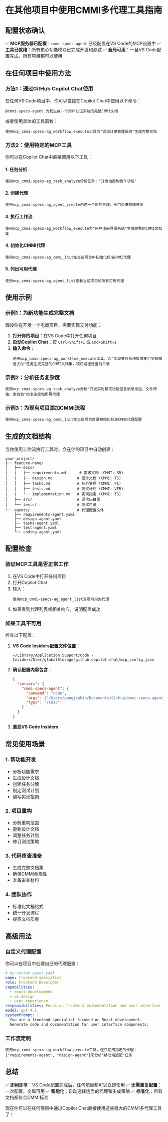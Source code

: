 # 在其他项目中使用CMMI多代理工具指南

## 配置状态确认

✅ **MCP服务器已配置**：`cmmi-specs-agent` 已经配置在VS Code的MCP设置中
✅ **工具已就绪**：所有核心功能模块已完成开发和测试
✅ **全局可用**：一旦VS Code配置完成，所有项目都可以使用

## 在任何项目中使用方法

### 方法1：通过GitHub Copilot Chat使用

在任何VS Code项目中，你可以直接在Copilot Chat中使用以下命令：

```
@cmmi-specs-agent 为我生成一个用户认证系统的完整CMMI文档
```

或者使用具体的工具函数：

```
使用mcp_cmmi-specs-ag_workflow_execute工具为"实现订单管理系统"生成完整文档
```

### 方法2：使用特定的MCP工具

你可以在Copilot Chat中直接调用以下工具：

#### 1. 任务分析
```
使用mcp_cmmi-specs-ag_task_analyze分析任务："开发电商购物车功能"
```

#### 2. 创建代理
```
使用mcp_cmmi-specs-ag_agent_create创建一个新的代理，专门负责前端开发
```

#### 3. 执行工作流
```
使用mcp_cmmi-specs-ag_workflow_execute为"用户注册登录系统"生成完整的CMMI文档集
```

#### 4. 初始化CMMI代理
```
使用mcp_cmmi-specs-ag_cmmi_init在当前项目中初始化标准CMMI代理
```

#### 5. 列出可用代理
```
使用mcp_cmmi-specs-ag_agent_list查看当前项目的所有可用代理
```

## 使用示例

### 示例1：为新功能生成完整文档

假设你在开发一个电商项目，需要实现支付功能：

1. **打开你的项目**：在VS Code中打开任何项目
2. **启动Copilot Chat**：按 `Ctrl+Shift+I` 或 `Cmd+Shift+I`
3. **输入命令**：
   ```
   使用mcp_cmmi-specs-ag_workflow_execute工具，为"实现支付系统集成支付宝和微信支付"任务生成完整的CMMI文档集，项目路径是当前目录
   ```

### 示例2：分析任务复杂度

```
使用mcp_cmmi-specs-ag_task_analyze分析"开发实时聊天功能包含消息推送、文件传输、表情包"的复杂度和所需代理
```

### 示例3：为现有项目添加CMMI流程

```
使用mcp_cmmi-specs-ag_cmmi_init在当前项目目录初始化标准CMMI代理配置
```

## 生成的文档结构

当你使用工作流执行工具时，会在你的项目中自动创建：

```
your-project/
├── feature-name/
│   ├── docs/
│   │   ├── requirements.md      # 需求文档 (CMMI: RD)
│   │   ├── design.md           # 设计文档 (CMMI: TS)
│   │   ├── tasks.md            # 任务管理 (CMMI: PI)
│   │   ├── tests.md            # 测试计划 (CMMI: VER)
│   │   └── implementation.md   # 实现指南 (CMMI: TS)
│   ├── src/                    # 源代码目录
│   └── tests/                  # 测试目录
└── agents/                     # 代理配置文件
    ├── requirements-agent.yaml
    ├── design-agent.yaml
    ├── tasks-agent.yaml
    ├── test-agent.yaml
    └── coding-agent.yaml
```

## 配置检查

### 验证MCP工具是否正常工作

1. 在VS Code中打开任何项目
2. 打开Copilot Chat
3. 输入：
   ```
   使用mcp_cmmi-specs-ag_agent_list查看可用的代理
   ```
4. 如果看到代理列表或相关响应，说明配置成功

### 如果工具不可用

检查以下配置：

1. **VS Code Insiders配置文件位置**：
   ```
   ~/Library/Application Support/Code - Insiders/User/globalStorage/github.copilot-chat/mcp_config.json
   ```

2. **确认配置内容包含**：
   ```json
   {
     "servers": {
       "cmmi-specs-agent": {
         "command": "node",
         "args": ["/Users/pengjiebin/Documents/GitHub/cmmi-specs-agent/mcp-server/dist/server.js"],
         "type": "stdio"
       }
     }
   }
   ```

3. **重启VS Code Insiders**

## 常见使用场景

### 1. 新功能开发
- 分析功能需求
- 生成设计文档
- 创建任务分解
- 制定测试计划
- 编写实现指南

### 2. 项目重构
- 分析重构范围
- 更新设计文档
- 调整任务计划
- 修订测试策略

### 3. 代码审查准备
- 生成完整文档集
- 确保CMMI合规性
- 准备审查材料

### 4. 团队协作
- 标准化文档格式
- 统一开发流程
- 提高文档质量

## 高级用法

### 自定义代理配置

你可以在项目中创建自己的代理配置：

```yaml
# my-custom-agent.yaml
name: frontend-specialist
role: Frontend Developer
capabilities:
  - react-development
  - ui-design
  - user-experience
responsibilities: Focus on frontend implementation and user interface
model: gpt-4.1
systemPrompt: |
  You are a frontend specialist focused on React development.
  Generate code and documentation for user interface components.
```

### 工作流定制

```
使用mcp_cmmi-specs-ag_workflow_execute工具，但只使用指定的代理：["requirements-agent", "design-agent"]来分析"移动端适配"任务
```

## 总结

✅ **即用即享**：VS Code配置完成后，任何项目都可以立即使用
✅ **无需重复配置**：一次配置，全局可用
✅ **智能化**：自动选择适当的代理和生成策略
✅ **标准化**：所有文档都符合CMMI标准

现在你可以在任何项目中通过Copilot Chat直接使用这些强大的CMMI多代理工具了！
